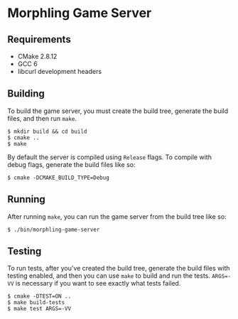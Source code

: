 # Morphling Game Server
## Requirements
- CMake 2.8.12
- GCC 6
- libcurl development headers

## Building
To build the game server, you must create the build tree, generate the build
files, and then run `make`.
```
$ mkdir build && cd build
$ cmake ..
$ make
```

By default the server is compiled using `Release` flags. To compile with debug
flags, generate the build files like so:
```
$ cmake -DCMAKE_BUILD_TYPE=Debug
```

## Running
After running `make`, you can run the game server from the build tree like so:
```
$ ./bin/morphling-game-server
```

## Testing
To run tests, after you've created the build tree, generate the build files with
testing enabled, and then you can use `make` to build and run the tests.
`ARGS=-VV` is necessary if you want to see exactly what tests failed.
```
$ cmake -DTEST=ON ..
$ make build-tests
$ make test ARGS=-VV
```
